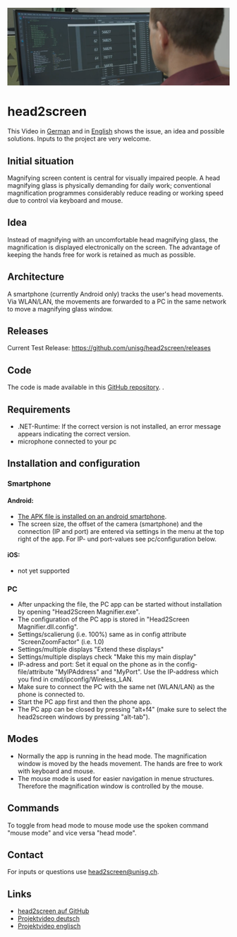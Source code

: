 ![The image shows a person in front of a screen where a magnifying window is visible.](./assets/h2s_title.PNG)


# head2screen

This Video in [German](https://youtu.be/FL9GKvcjw24) and in [English](https://youtu.be/iKTDF_K0fzY) shows the issue, an idea and possible solutions. Inputs to the project are very welcome.


## Initial situation

Magnifying screen content is central for visually impaired people. A head magnifying glass is physically demanding for daily work; conventional magnification programmes considerably reduce reading or working speed due to control via keyboard and mouse.


## Idea

Instead of magnifying with an uncomfortable head magnifying glass, the magnification is displayed electronically on the screen. The advantage of keeping the hands free for work is retained as much as possible.


## Architecture

A smartphone (currently Android only) tracks the user's head movements. Via WLAN/LAN, the movements are forwarded to a PC in the same network to move a magnifying glass window.


## Releases

Current Test Release: https://github.com/unisg/head2screen/releases


## Code

The code is made available in this [GitHub repository](https://github.com/unisg/head2screen).
.

## Requirements

- .NET-Runtime: If the correct version is not installed, an error message appears indicating the correct version.
- microphone connected to your pc


## Installation and configuration

### Smartphone

#### Android:
- [The APK file is installed on an android smartphone](https://www.groovypost.com/howto/install-apk-files-on-android/).
- The screen size, the offset of the camera (smartphone) and the connection (IP and port) are entered via settings in the menu at the top right of the app. For IP- und port-values see pc/configuration below.

#### iOS:
- not yet supported

### PC
- After unpacking the file, the PC app can be started without installation by opening "Head2Screen Magnifier.exe".
- The configuration of the PC app is stored in "Head2Screen Magnifier.dll.config".
- Settings/scalierung (i.e. 100%) same as in config attribute "ScreenZoomFactor" (i.e. 1.0)
- Settings/multiple displays "Extend these displays"
- Settings/multiple displays check "Make this my main display"
- IP-adress and port: Set it equal on the phone as in the config-file/attribute "MyIPAddress" and "MyPort". Use the IP-address which you find in cmd/ipconfig/Wireless_LAN.
- Make sure to connect the PC with the same net (WLAN/LAN) as the phone is connected to.
- Start the PC app first and then the phone app.
- The PC app can be closed by pressing "alt+f4" (make sure to select the head2screen windows by pressing "alt-tab").


## Modes

- Normally the app is running in the head mode. The magnification window is moved by the heads movement. The hands are free to work with keyboard and mouse.
- The mouse mode is used for easier navigation in menue structures. Therefore the magnification window is controlled by the mouse.


## Commands

To toggle from head mode to mouse mode use the spoken command "mouse mode" and vice versa "head mode".


## Contact

For inputs or questions use <head2screen@unisg.ch>.


## Links

- [head2screen auf GitHub](https://github.com/unisg/head2screen)
- [Projektvideo deutsch](https://youtu.be/FL9GKvcjw24)
- [Projektvideo englisch](https://youtu.be/iKTDF_K0fzY)
